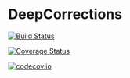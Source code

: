 # DeepCorrections

[![Build Status](https://travis-ci.org/MaximeBouton/DeepCorrections.jl.svg?branch=master)](https://travis-ci.org/MaximeBouton/DeepCorrections.jl)

[![Coverage Status](https://coveralls.io/repos/MaximeBouton/DeepCorrections.jl/badge.svg?branch=master&service=github)](https://coveralls.io/github/MaximeBouton/DeepCorrections.jl?branch=master)

[![codecov.io](http://codecov.io/github/MaximeBouton/DeepCorrections.jl/coverage.svg?branch=master)](http://codecov.io/github/MaximeBouton/DeepCorrections.jl?branch=master)
